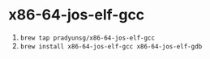 # x86-64-jos-elf-gcc

1. `brew tap pradyunsg/x86-64-jos-elf-gcc`
2. `brew install x86-64-jos-elf-gcc x86-64-jos-elf-gdb`
